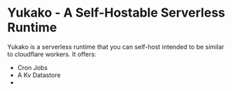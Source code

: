 # Yukako - A Self-Hostable Serverless Runtime

Yukako is a serverless runtime that you can self-host
intended to be similar to cloudflare workers. It offers:
 - Cron Jobs
 - A Kv Datastore
 -
